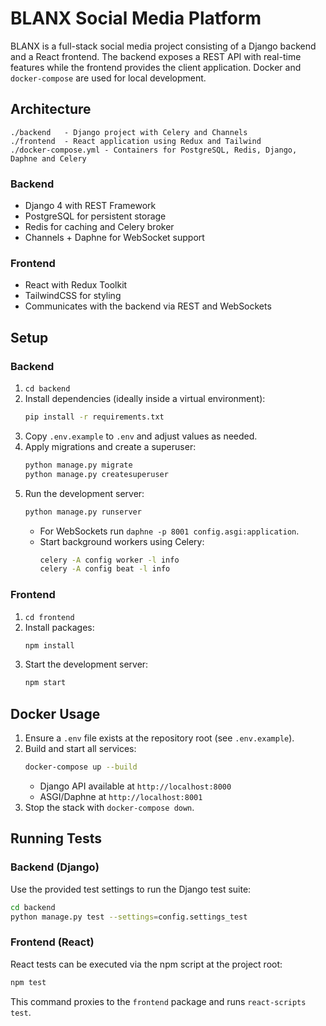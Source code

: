 # BLANX Social Media Platform

BLANX is a full-stack social media project consisting of a Django backend and a React frontend. The backend exposes a REST API with real-time features while the frontend provides the client application. Docker and `docker-compose` are used for local development.

## Architecture

```
./backend   - Django project with Celery and Channels
./frontend  - React application using Redux and Tailwind
./docker-compose.yml - Containers for PostgreSQL, Redis, Django, Daphne and Celery
```

### Backend
- Django 4 with REST Framework
- PostgreSQL for persistent storage
- Redis for caching and Celery broker
- Channels + Daphne for WebSocket support

### Frontend
- React with Redux Toolkit
- TailwindCSS for styling
- Communicates with the backend via REST and WebSockets

## Setup

### Backend
1. `cd backend`
2. Install dependencies (ideally inside a virtual environment):
   ```bash
   pip install -r requirements.txt
   ```
3. Copy `.env.example` to `.env` and adjust values as needed.
4. Apply migrations and create a superuser:
   ```bash
   python manage.py migrate
   python manage.py createsuperuser
   ```
5. Run the development server:
   ```bash
   python manage.py runserver
   ```
   - For WebSockets run `daphne -p 8001 config.asgi:application`.
   - Start background workers using Celery:
     ```bash
     celery -A config worker -l info
     celery -A config beat -l info
     ```

### Frontend
1. `cd frontend`
2. Install packages:
   ```bash
   npm install
   ```
3. Start the development server:
   ```bash
   npm start
   ```

## Docker Usage
1. Ensure a `.env` file exists at the repository root (see `.env.example`).
2. Build and start all services:
   ```bash
   docker-compose up --build
   ```
   - Django API available at `http://localhost:8000`
   - ASGI/Daphne at `http://localhost:8001`
3. Stop the stack with `docker-compose down`.

## Running Tests

### Backend (Django)
Use the provided test settings to run the Django test suite:

```bash
cd backend
python manage.py test --settings=config.settings_test
```

### Frontend (React)
React tests can be executed via the npm script at the project root:

```bash
npm test
```

This command proxies to the `frontend` package and runs `react-scripts test`.

